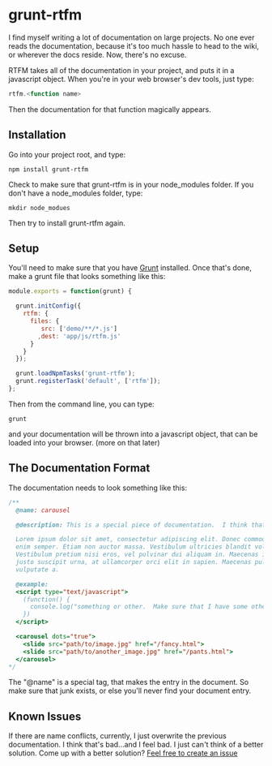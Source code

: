 grunt-rtfm
==========

I find myself writing a lot of documentation on large projects.  No one ever reads the documentation, because it's too much hassle to head to the wiki, or wherever the docs reside.  Now, there's no excuse.

RTFM takes all of the documentation in your project, and puts it in a javascript object.  When you're in your web browser's dev tools, just type:

```javascript
rtfm.<function name>
```

Then the documentation for that function magically appears.


Installation
------------

Go into your project root, and type:

```
npm install grunt-rtfm
```

Check to make sure that grunt-rtfm is in your node_modules folder.  If you don't have a node_modules folder, type:

```
mkdir node_modues
```

Then try to install grunt-rtfm again.


Setup
-----

You'll need to make sure that you have [Grunt](http://gruntjs.com/getting-started) installed.  Once that's done, make a grunt file that looks something like this:

```javascript
module.exports = function(grunt) {

  grunt.initConfig({
    rtfm: {
      files: {
         src: ['demo/**/*.js']
        ,dest: 'app/js/rtfm.js'
      }
    }
  });

  grunt.loadNpmTasks('grunt-rtfm');
  grunt.registerTask('default', ['rtfm']);
};
```

Then from the command line, you can type:

```
grunt
```

and your documentation will be thrown into a javascript object, that can be loaded into your browser.  (more on that later)


The Documentation Format
------------------------

The documentation needs to look something like this:

```javascript
/**
  @name: carousel

  @description: This is a special piece of documentation.  I think that we should be able build the JSON object from this doc.

  Lorem ipsum dolor sit amet, consectetur adipiscing elit. Donec commodo turpis nec est molestie, vitae pulvinar
  enim semper. Etiam non auctor massa. Vestibulum ultricies blandit volutpat. Aenean faucibus ac nibh vel posuere.
  Vestibulum pretium nisi eros, vel pulvinar dui aliquam in. Maecenas iaculis, risus in volutpat volutpat, sapien
  justo suscipit urna, at ullamcorper orci elit in sapien. Maecenas pulvinar congue magna, eu blandit enim
  vulputate a.

  @example: 
  <script type="text/javascript">
    (function() {
      console.log("something or other.  Make sure that I have some other symbols in here @)(#*R:$:#(%*)#(%R");
    })
  </script>

  <carousel dots="true">
    <slide src="path/to/image.jpg" href="/fancy.html">
    <slide src="path/to/another_image.jpg" href="/pants.html">
  </carousel>
*/
```

The "@name" is a special tag, that makes the entry in the document.  So make sure that junk exists, or else you'll never find your document entry.


Known Issues
------------

If there are name conflicts, currently, I just overwrite the previous documentation.  I think that's bad...and I feel bad.  I just can't think of a better solution.  Come up with a better solution?  [Feel free to create an issue](https://github.com/onelifemedia/grunt-rtfm/issues)
